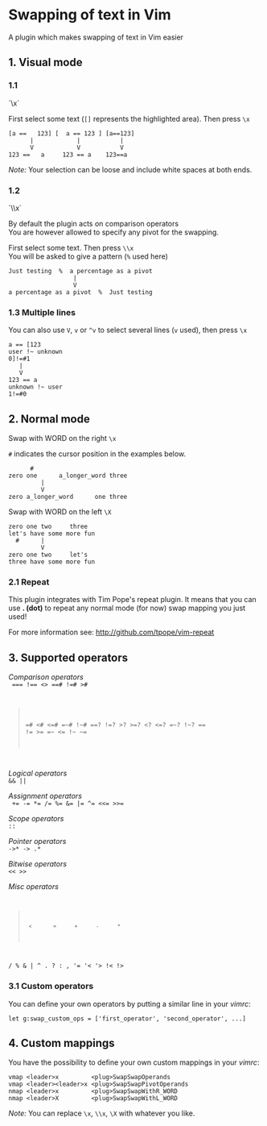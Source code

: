 Swapping of text in Vim
=======================

A plugin which makes swapping of text in Vim easier

<h2>1. Visual mode</h2>

<h3>1.1</h3> `\x`

First select some text (`[]` represents the highlighted area). Then press `\x`

    [a ==   123] [  a == 123 ] [a==123]
          |            |           |
          V            V           V
    123 ==   a     123 == a    123==a

_Note:_ Your selection can be loose and include white spaces at both ends.

<h3>1.2</h3> `\\x`

By default the plugin acts on comparison operators  
You are however allowed to specify any pivot for the swapping.

First select some text. Then press `\\x`  
You will be asked to give a pattern (`%` used here)

    Just testing  %  a percentage as a pivot
                      |
                      V
    a percentage as a pivot  %  Just testing

<h3>1.3 Multiple lines</h3>

You can also use `V`, `v` or `^v` to select several lines (`v` used), then press `\x`

    a == [123
    user !~ unknown
    0]!=#1
       |
       V
    123 == a
    unknown !~ user
    1!=#0

<h2>2. Normal mode</h2>

Swap with WORD on the right `\x`

`#` indicates the cursor position in the examples below.

          #
    zero one      a_longer_word three
             |
             V
    zero a_longer_word      one three

Swap with WORD on the left  `\X`

    zero one two     three
    let's have some more fun
      #      |
             V
    zero one two     let's
    three have some more fun

<h3>2.1 Repeat</h3>

This plugin integrates with Tim Pope's repeat plugin. It means that you can  
use **. (dot)** to repeat any normal mode (for now) swap mapping you just used!

For more information see: http://github.com/tpope/vim-repeat

<h2>3. Supported operators</h2>

_Comparison operators_  
<code>
===    !==     <>    ==#    !=#     >#
>=#     <#    <=#    =~#    !~#    ==?
!=?     >?    >=?     <?    <=?    =~?
!~?     ==     !=     >=     =~     <=
!~      ~=
</code>

_Logical operators_  
<code>&&     ||</code>

_Assignment operators_  
<code>
+=     -=     *=     /=     %=     &=
|=     ^=    <<=    >>=
</code>

_Scope operators_  
<code>::</code>

_Pointer operators_  
<code>->*     ->     .*</code>

_Bitwise operators_  
<code><<     >></code>

_Misc operators_  
<code>
>      <       =      +      -      *
/      %       &      |      ^      .
?      :       ,     '=     '<     '>
!<     !>
</code>

<h3>3.1 Custom operators</h3>

You can define your own operators by putting a similar line in your _vimrc_:

    let g:swap_custom_ops = ['first_operator', 'second_operator', ...]

<h2>4. Custom mappings</h2>

You have the possibility to define your own custom mappings in your _vimrc_:

    vmap <leader>x         <plug>SwapSwapOperands
    vmap <leader><leader>x <plug>SwapSwapPivotOperands
    nmap <leader>x         <plug>SwapSwapWithR_WORD
    nmap <leader>X         <plug>SwapSwapWithL_WORD

_Note:_ You can replace `\x`, `\\x`, `\X` with whatever you like.
